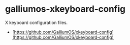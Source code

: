 # galliumos-xkeyboard-config

X keyboard configuration files.

- [https://github.com/GalliumOS/xkeyboard-config](https://github.com/GalliumOS/xkeyboard-config)
